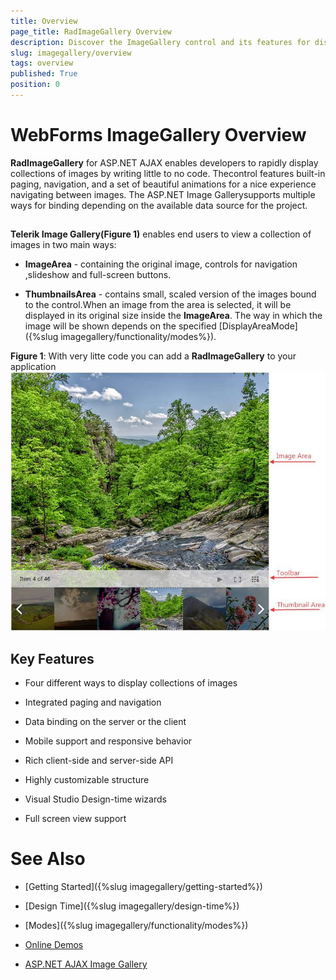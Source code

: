 ```yaml
---
title: Overview
page_title: RadImageGallery Overview
description: Discover the ImageGallery control and its features for displaying and navigating image collections.
slug: imagegallery/overview
tags: overview
published: True
position: 0
---
```


# WebForms ImageGallery Overview



**RadImageGallery** for ASP.NET AJAX enables developers to rapidly display collections of images by writing little to no code. Thecontrol features built-in paging, navigation, and a set of beautiful animations for a nice experience navigating between images. The ASP.NET Image Gallerysupports multiple ways for binding depending on the available data source for the project.

## 


**Telerik Image Gallery(Figure 1)** enables end users to view a collection of images in two main ways:

* **ImageArea** - containing the original image, controls for navigation ,slideshow and full-screen buttons.

* **ThumbnailsArea** - contains small, scaled version of the images bound to the control.When an image from the area is selected, it will be displayed in its original size inside the **ImageArea**. The way in which the image will be shown depends on the specified [DisplayAreaMode]({%slug imagegallery/functionality/modes%}).

**Figure 1**: With very litte code you can add a **RadImageGallery** to your application
![Image-Gallery-Dispaly Mode Image](images/Image-Gallery-DispalyModeImage.jpg "Image-Gallery-Dispaly Mode Image")

## Key Features

* Four different ways to display collections of images

* Integrated paging and navigation

* Data binding on the server or the client

* Mobile support and responsive behavior

* Rich client-side and server-side API

* Highly customizable structure

* Visual Studio Design-time wizards

* Full screen view support

# See Also

 * [Getting Started]({%slug imagegallery/getting-started%})

 * [Design Time]({%slug imagegallery/design-time%})

 * [Modes]({%slug imagegallery/functionality/modes%})

 * [Online Demos](https://demos.telerik.com/aspnet-ajax/image-gallery/examples/overview/defaultcs.aspx)
 
 * [ASP.NET AJAX Image Gallery](https://www.telerik.com/products/aspnet-ajax/image-gallery.aspx)

